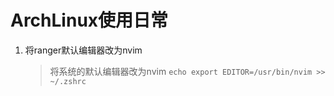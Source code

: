 # ArchLinux使用日常
1. 将ranger默认编辑器改为nvim
    > 将系统的默认编辑器改为nvim `echo export EDITOR=/usr/bin/nvim >> ~/.zshrc`
